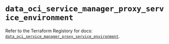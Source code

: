 # `data_oci_service_manager_proxy_service_environment`

Refer to the Terraform Registory for docs: [`data_oci_service_manager_proxy_service_environment`](https://registry.terraform.io/providers/oracle/oci/6.18.0/docs/data-sources/service_manager_proxy_service_environment).
